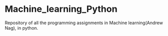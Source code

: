 # Machine_learning_Python
Repository of all the programming assignments in Machine learning(Andrew Nag), in python.
